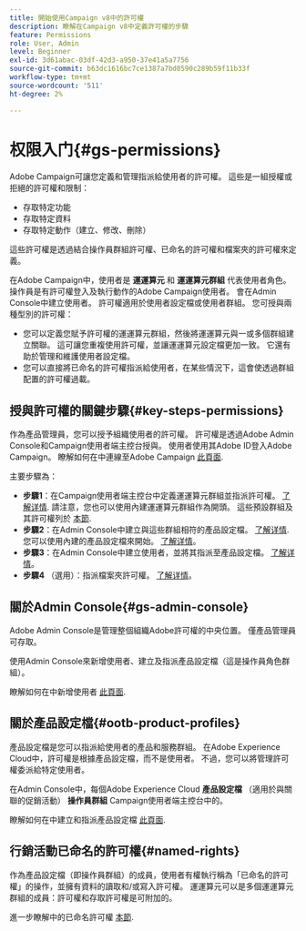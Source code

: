 ```yaml
---
title: 開始使用Campaign v8中的許可權
description: 瞭解在Campaign v8中定義許可權的步驟
feature: Permissions
role: User, Admin
level: Beginner
exl-id: 3d61abac-03df-42d3-a950-37e41a5a7756
source-git-commit: b63dc1616bc7ce1387a7bd0590c289b59f11b33f
workflow-type: tm+mt
source-wordcount: '511'
ht-degree: 2%

---
```


# 权限入门{#gs-permissions}

Adobe Campaign可讓您定義和管理指派給使用者的許可權。 這些是一組授權或拒絕的許可權和限制：

* 存取特定功能
* 存取特定資料
* 存取特定動作（建立、修改、刪除）

這些許可權是透過結合操作員群組許可權、已命名的許可權和檔案夾的許可權來定義。

在Adobe Campaign中，使用者是 **運運算元** 和 **運運算元群組** 代表使用者角色。 操作員是有許可權登入及執行動作的Adobe Campaign使用者。 會在Admin Console中建立使用者。 許可權適用於使用者設定檔或使用者群組。 您可授與兩種型別的許可權：

* 您可以定義您賦予許可權的運運算元群組，然後將運運算元與一或多個群組建立關聯。 這可讓您重複使用許可權，並讓運運算元設定檔更加一致。 它還有助於管理和維護使用者設定檔。
* 您可以直接將已命名的許可權指派給使用者，在某些情況下，這會使透過群組配置的許可權過載。

## 授與許可權的關鍵步驟{#key-steps-permissions}

作為產品管理員，您可以授予組織使用者的許可權。 許可權是透過Adobe Admin Console和Campaign使用者端主控台授與。 使用者使用其Adobe ID登入Adobe Campaign。 瞭解如何在中連線至Adobe Campaign [此頁面](connect.md).

主要步驟為：

* **步驟1**：在Campaign使用者端主控台中定義運運算元群組並指派許可權。 [了解详情](manage-permissions.md#create-product-profile).
請注意，您也可以使用內建運運算元群組作為開頭。 這些預設群組及其許可權列於 [本節](manage-permissions.md#ootb-productprofiles).
* **步驟2**：在Admin Console中建立與這些群組相符的產品設定檔。 [了解详情](manage-permissions.md#create-product-profile).
您可以使用內建的產品設定檔來開始。 [了解详情](manage-permissions.md#ootb-productprofiles)。
* **步驟3**：在Admin Console中建立使用者，並將其指派至產品設定檔。 [了解详情](manage-permissions.md#add-users)。
* **步驟4** （選用）：指派檔案夾許可權。 [了解详情](manage-permissions.md#ootb-productprofiles)。

## 關於Admin Console{#gs-admin-console}

Adobe Admin Console是管理整個組織Adobe許可權的中央位置。 僅產品管理員可存取。

使用Admin Console來新增使用者、建立及指派產品設定檔（這是操作員角色群組）。

瞭解如何在中新增使用者 [此頁面](manage-permissions.md#add-users).

## 關於產品設定檔{#ootb-product-profiles}

產品設定檔是您可以指派給使用者的產品和服務群組。 在Adobe Experience Cloud中，許可權是根據產品設定檔，而不是使用者。 不過，您可以將管理許可權委派給特定使用者。

在Admin Console中，每個Adobe Experience Cloud **產品設定檔** （適用於與關聯的促銷活動） **操作員群組** Campaign使用者端主控台中的。

瞭解如何在中建立和指派產品設定檔 [此頁面](manage-permissions.md#create-a-product-profile).

## 行銷活動已命名的許可權{#named-rights}

作為產品設定檔（即操作員群組）的成員，使用者有權執行稱為「已命名的許可權」的操作，並擁有資料的讀取和/或寫入許可權。 運運算元可以是多個運運算元群組的成員：許可權和存取許可權是可附加的。

進一步瞭解中的已命名許可權 [本節](manage-permissions.md#use-named-rights).
